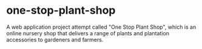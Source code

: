 # one-stop-plant-shop
A web application project attempt called "One Stop Plant Shop", which is an online nursery shop that delivers a range of plants and plantation accessories to gardeners and farmers.
